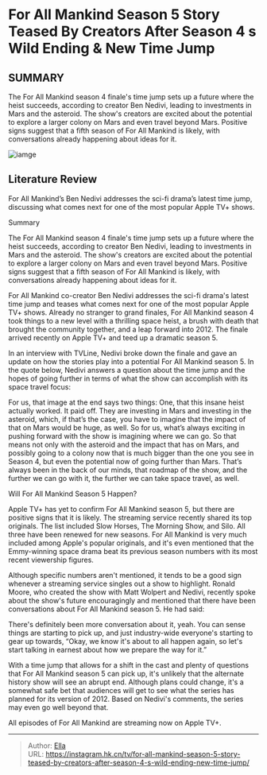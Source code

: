 # For All Mankind Season 5 Story Teased By Creators After Season 4 s Wild Ending &amp; New Time Jump


## SUMMARY 



  The For All Mankind season 4 finale&#39;s time jump sets up a future where the heist succeeds, according to creator Ben Nedivi, leading to investments in Mars and the asteroid.   The show&#39;s creators are excited about the potential to explore a larger colony on Mars and even travel beyond Mars.   Positive signs suggest that a fifth season of For All Mankind is likely, with conversations already happening about ideas for it.  

![iamge](https://static1.srcdn.com/wordpress/wp-content/uploads/2023/12/for-all-mankind-ed-goldliocks-steal.jpg)

## Literature Review
For All Mankind’s Ben Nedivi addresses the sci-fi drama’s latest time jump, discussing what comes next for one of the most popular Apple TV&#43; shows.





Summary

  The For All Mankind season 4 finale&#39;s time jump sets up a future where the heist succeeds, according to creator Ben Nedivi, leading to investments in Mars and the asteroid.   The show&#39;s creators are excited about the potential to explore a larger colony on Mars and even travel beyond Mars.   Positive signs suggest that a fifth season of For All Mankind is likely, with conversations already happening about ideas for it.  







For All Mankind co-creator Ben Nedivi addresses the sci-fi drama&#39;s latest time jump and teases what comes next for one of the most popular Apple TV&#43; shows. Already no stranger to grand finales, For All Mankind season 4 took things to a new level with a thrilling space heist, a brush with death that brought the community together, and a leap forward into 2012. The finale arrived recently on Apple TV&#43; and teed up a dramatic season 5.

In an interview with TVLine, Nedivi broke down the finale and gave an update on how the stories play into a potential For All Mankind season 5. In the quote below, Nedivi answers a question about the time jump and the hopes of going further in terms of what the show can accomplish with its space travel focus:


For us, that image at the end says two things: One, that this insane heist actually worked. It paid off. They are investing in Mars and investing in the asteroid, which, if that’s the case, you have to imagine that the impact of that on Mars would be huge, as well. So for us, what’s always exciting in pushing forward with the show is imagining where we can go. So that means not only with the asteroid and the impact that has on Mars, and possibly going to a colony now that is much bigger than the one you see in Season 4, but even the potential now of going further than Mars. That’s always been in the back of our minds, that roadmap of the show, and the further we can go with it, the further we can take space travel, as well.






 Will For All Mankind Season 5 Happen? 
          

Apple TV&#43; has yet to confirm For All Mankind season 5, but there are positive signs that it is likely. The streaming service recently shared its top originals. The list included Slow Horses, The Morning Show, and Silo. All three have been renewed for new seasons. For All Mankind is very much included among Apple&#39;s popular originals, and it&#39;s even mentioned that the Emmy-winning space drama beat its previous season numbers with its most recent viewership figures.

Although specific numbers aren&#39;t mentioned, it tends to be a good sign whenever a streaming service singles out a show to highlight. Ronald Moore, who created the show with Matt Wolpert and Nedivi, recently spoke about the show&#39;s future encouragingly and mentioned that there have been conversations about For All Mankind season 5. He had said:






There&#39;s definitely been more conversation about it, yeah. You can sense things are starting to pick up, and just industry-wide everyone&#39;s starting to gear up towards, “Okay, we know it&#39;s about to all happen again, so let&#39;s start talking in earnest about how we prepare the way for it.”




With a time jump that allows for a shift in the cast and plenty of questions that For All Mankind season 5 can pick up, it&#39;s unlikely that the alternate history show will see an abrupt end. Although plans could change, it&#39;s a somewhat safe bet that audiences will get to see what the series has planned for its version of 2012. Based on Nedivi&#39;s comments, the series may even go well beyond that.





All episodes of For All Mankind are streaming now on Apple TV&#43;.






---

> Author: [Ella](https://instagram.hk.cn/)  
> URL: https://instagram.hk.cn/tv/for-all-mankind-season-5-story-teased-by-creators-after-season-4-s-wild-ending-new-time-jump/  

